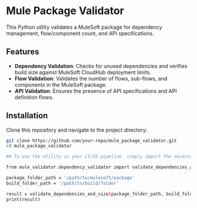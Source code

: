 # Mule Package Validator

This Python utility validates a MuleSoft package for dependency management, flow/component count, and API specifications.

## Features

- **Dependency Validation**: Checks for unused dependencies and verifies build size against MuleSoft CloudHub deployment limits.
- **Flow Validation**: Validates the number of flows, sub-flows, and components in the MuleSoft package.
- **API Validation**: Ensures the presence of API specifications and API definition flows.

## Installation

Clone this repository and navigate to the project directory:

```bash
git clone https://github.com/your-repo/mule_package_validator.git
cd mule_package_validator

## To use the utility in your CI/CD pipeline, simply import the necessary module and call the function

from mule_validator.dependency_validator import validate_dependencies_and_size

package_folder_path = '/path/to/mulesoft/package'
build_folder_path = '/path/to/build/folder'

result = validate_dependencies_and_size(package_folder_path, build_folder_path)
print(result)